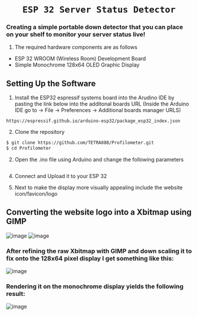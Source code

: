 # <div align = "center"> ` ESP 32 Server Status Detector `</div>

### Creating a simple portable down detector that you can place on your shelf to monitor your server status live!

1. The required hardware components are as follows
  - ESP 32 WROOM (Wireless Room) Development Board
  - Simple Monochrome 128x64 OLED Graphic Display

## Setting Up the Software
1. Install the ESP32 espressif systems board into the Arudino IDE by pasting the link below into the additonal boards URL (Inside the Arduino IDE go to -> File -> Preferences -> Additional boards manager URLS)
```
https://espressif.github.io/arduino-esp32/package_esp32_index.json
```
2. Clone the repository
```bash
$ git clone https://github.com/TETRA888/Profilometer.git
$ cd Profilometer
```
2. Open the .ino file using Arduino and change the following parameters
```
```
4. Connect and Upload it to your ESP 32 

5. Next to make the display more visually appealing include the website icon/favicon/logo

## Converting the website logo into a Xbitmap using GIMP
![image](https://github.com/user-attachments/assets/0ccf18a0-7d0a-41d5-9bee-53ce1166b987)
![image](https://github.com/user-attachments/assets/247fc7ff-2364-4bc6-86be-90f9761bbfc7)

### After refining the raw Xbitmap with GIMP and down scaling it to fix onto the 128x64 pixel display I get something like this:
![image](https://github.com/user-attachments/assets/504ba6d7-181e-454e-8082-d2c6c1363dd3)

### Rendering it on the monochrome display yields the following result:
![image](https://github.com/user-attachments/assets/e76d8206-620f-41c5-989f-af7a30287563)






